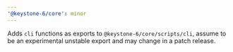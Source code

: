```yaml
---
'@keystone-6/core': minor
---
```


Adds `cli` functions as exports to `@keystone-6/core/scripts/cli`, assume to be an experimental unstable export and may change in a patch release.
